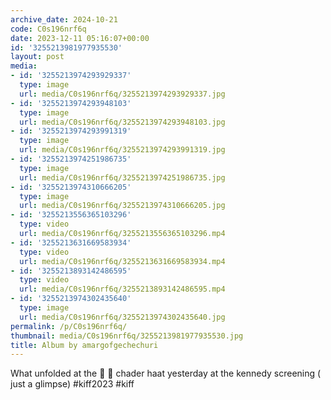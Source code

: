 ```yaml
---
archive_date: 2024-10-21
code: C0s196nrf6q
date: 2023-12-11 05:16:07+00:00
id: '3255213981977935530'
layout: post
media:
- id: '3255213974293929337'
  type: image
  url: media/C0s196nrf6q/3255213974293929337.jpg
- id: '3255213974293948103'
  type: image
  url: media/C0s196nrf6q/3255213974293948103.jpg
- id: '3255213974293991319'
  type: image
  url: media/C0s196nrf6q/3255213974293991319.jpg
- id: '3255213974251986735'
  type: image
  url: media/C0s196nrf6q/3255213974251986735.jpg
- id: '3255213974310666205'
  type: image
  url: media/C0s196nrf6q/3255213974310666205.jpg
- id: '3255213556365103296'
  type: video
  url: media/C0s196nrf6q/3255213556365103296.mp4
- id: '3255213631669583934'
  type: video
  url: media/C0s196nrf6q/3255213631669583934.mp4
- id: '3255213893142486595'
  type: video
  url: media/C0s196nrf6q/3255213893142486595.mp4
- id: '3255213974302435640'
  type: image
  url: media/C0s196nrf6q/3255213974302435640.jpg
permalink: /p/C0s196nrf6q/
thumbnail: media/C0s196nrf6q/3255213981977935530.jpg
title: Album by amargofgechechuri
---
```


What unfolded at the 👢 👅 chader haat yesterday at the kennedy screening ( just a glimpse) #kiff2023 #kiff